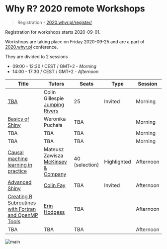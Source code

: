 # Why R? 2020 remote Workshops

> Registration - [2020.whyr.pl/register/](http://2020.whyr.pl/register/)

Registration for workshops starts 2020-09-01.

Workshops are taking place on Friday 2020-09-25 and are a part of [2020.whyr.pl](http://2020.whyr.pl) conference.

They are divided to 2 sessions

- 09:00 - 12:30 / CEST / GMT+2 - *Morning*
- 14:00 - 17:30 / CEST / GMT+2 - *Afternoon*

| Title        |  Tutors         | Seats | Type | Session |
|--------------|-----------------|-------|------|---------|
| [TBA](https://github.com/WhyR2020/workshops/tree/master/travis) |  Colin Gillespie [Jumping Rivers](https://www.jumpingrivers.com/about/) | 25 | Invited | Morning |
| [Basics of Shiny](https://github.com/WhyR2020/workshops/tree/master/bshiny) | Weronika Puchała |  TBA |  | Morning | 
| TBA | TBA | TBA | | Morning |
| TBA | TBA | TBA | | Morning |
| [Causal machine learning in practice](https://github.com/WhyR2020/workshops/tree/master/casual) |  Mateusz Zawisza [McKinsey & Company](https://www.mckinsey.com/pl/careers/careers-in-poland) | 40 (selection) | Highlighted | Afternoon |
| [Advanced Shiny](https://github.com/WhyR2020/workshops/tree/master/ashiny) | [Colin Fay](https://colinfay.me/bio) |  TBA | Invited | Afternoon |
| [Creating R Subroutines with Fortran and OpenMP Tools](https://github.com/WhyR2020/workshops/tree/master/openmp) | [Erin Hodgess](https://www.researchgate.net/profile/Erin_Hodgess) | TBA | | Afternoon |
| TBA | TBA | TBA | | Afternoon |

<img src="http://whyr.pl/foundation/images/fulls/whyr2020/updated_cover2020_small.jpg"
     alt="main" />
